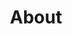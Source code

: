 ---
title: About
linkTitle: About
description: About Body of the Year
content_blocks:
  - _bookshop_name: section/hero
    title: Body of the Year Bakery
    lead: "Dunedin, NZ"
    background_image:
      src: /uploads/images/flour-milling.jpg
---